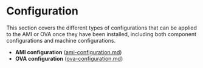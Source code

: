 # Configuration

This section covers the different types of configurations that can be applied to the AMI or OVA once they have been installed, including both component configurations and machine configurations.

- **AMI configuration** ([ami-configuration.md](ami/ami-configuration.md))
- **OVA configuration** ([ova-configuration.md](ova/ova-configuration.md))
